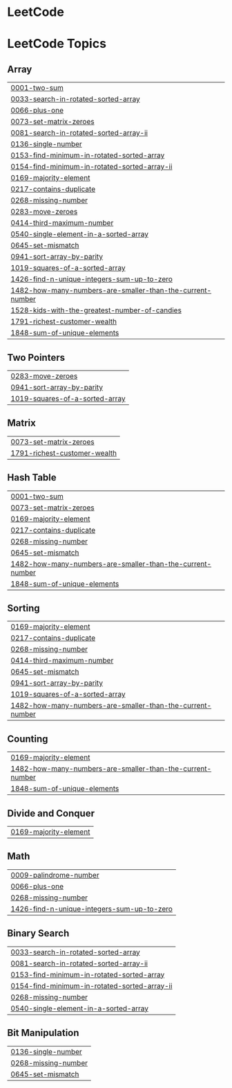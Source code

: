 # LeetCode
<!---LeetCode Topics Start-->
# LeetCode Topics
## Array
|  |
| ------- |
| [0001-two-sum](https://github.com/shiva-kkd/LeetCode/tree/master/0001-two-sum) |
| [0033-search-in-rotated-sorted-array](https://github.com/shiva-kkd/LeetCode/tree/master/0033-search-in-rotated-sorted-array) |
| [0066-plus-one](https://github.com/shiva-kkd/LeetCode/tree/master/0066-plus-one) |
| [0073-set-matrix-zeroes](https://github.com/shiva-kkd/LeetCode/tree/master/0073-set-matrix-zeroes) |
| [0081-search-in-rotated-sorted-array-ii](https://github.com/shiva-kkd/LeetCode/tree/master/0081-search-in-rotated-sorted-array-ii) |
| [0136-single-number](https://github.com/shiva-kkd/LeetCode/tree/master/0136-single-number) |
| [0153-find-minimum-in-rotated-sorted-array](https://github.com/shiva-kkd/LeetCode/tree/master/0153-find-minimum-in-rotated-sorted-array) |
| [0154-find-minimum-in-rotated-sorted-array-ii](https://github.com/shiva-kkd/LeetCode/tree/master/0154-find-minimum-in-rotated-sorted-array-ii) |
| [0169-majority-element](https://github.com/shiva-kkd/LeetCode/tree/master/0169-majority-element) |
| [0217-contains-duplicate](https://github.com/shiva-kkd/LeetCode/tree/master/0217-contains-duplicate) |
| [0268-missing-number](https://github.com/shiva-kkd/LeetCode/tree/master/0268-missing-number) |
| [0283-move-zeroes](https://github.com/shiva-kkd/LeetCode/tree/master/0283-move-zeroes) |
| [0414-third-maximum-number](https://github.com/shiva-kkd/LeetCode/tree/master/0414-third-maximum-number) |
| [0540-single-element-in-a-sorted-array](https://github.com/shiva-kkd/LeetCode/tree/master/0540-single-element-in-a-sorted-array) |
| [0645-set-mismatch](https://github.com/shiva-kkd/LeetCode/tree/master/0645-set-mismatch) |
| [0941-sort-array-by-parity](https://github.com/shiva-kkd/LeetCode/tree/master/0941-sort-array-by-parity) |
| [1019-squares-of-a-sorted-array](https://github.com/shiva-kkd/LeetCode/tree/master/1019-squares-of-a-sorted-array) |
| [1426-find-n-unique-integers-sum-up-to-zero](https://github.com/shiva-kkd/LeetCode/tree/master/1426-find-n-unique-integers-sum-up-to-zero) |
| [1482-how-many-numbers-are-smaller-than-the-current-number](https://github.com/shiva-kkd/LeetCode/tree/master/1482-how-many-numbers-are-smaller-than-the-current-number) |
| [1528-kids-with-the-greatest-number-of-candies](https://github.com/shiva-kkd/LeetCode/tree/master/1528-kids-with-the-greatest-number-of-candies) |
| [1791-richest-customer-wealth](https://github.com/shiva-kkd/LeetCode/tree/master/1791-richest-customer-wealth) |
| [1848-sum-of-unique-elements](https://github.com/shiva-kkd/LeetCode/tree/master/1848-sum-of-unique-elements) |
## Two Pointers
|  |
| ------- |
| [0283-move-zeroes](https://github.com/shiva-kkd/LeetCode/tree/master/0283-move-zeroes) |
| [0941-sort-array-by-parity](https://github.com/shiva-kkd/LeetCode/tree/master/0941-sort-array-by-parity) |
| [1019-squares-of-a-sorted-array](https://github.com/shiva-kkd/LeetCode/tree/master/1019-squares-of-a-sorted-array) |
## Matrix
|  |
| ------- |
| [0073-set-matrix-zeroes](https://github.com/shiva-kkd/LeetCode/tree/master/0073-set-matrix-zeroes) |
| [1791-richest-customer-wealth](https://github.com/shiva-kkd/LeetCode/tree/master/1791-richest-customer-wealth) |
## Hash Table
|  |
| ------- |
| [0001-two-sum](https://github.com/shiva-kkd/LeetCode/tree/master/0001-two-sum) |
| [0073-set-matrix-zeroes](https://github.com/shiva-kkd/LeetCode/tree/master/0073-set-matrix-zeroes) |
| [0169-majority-element](https://github.com/shiva-kkd/LeetCode/tree/master/0169-majority-element) |
| [0217-contains-duplicate](https://github.com/shiva-kkd/LeetCode/tree/master/0217-contains-duplicate) |
| [0268-missing-number](https://github.com/shiva-kkd/LeetCode/tree/master/0268-missing-number) |
| [0645-set-mismatch](https://github.com/shiva-kkd/LeetCode/tree/master/0645-set-mismatch) |
| [1482-how-many-numbers-are-smaller-than-the-current-number](https://github.com/shiva-kkd/LeetCode/tree/master/1482-how-many-numbers-are-smaller-than-the-current-number) |
| [1848-sum-of-unique-elements](https://github.com/shiva-kkd/LeetCode/tree/master/1848-sum-of-unique-elements) |
## Sorting
|  |
| ------- |
| [0169-majority-element](https://github.com/shiva-kkd/LeetCode/tree/master/0169-majority-element) |
| [0217-contains-duplicate](https://github.com/shiva-kkd/LeetCode/tree/master/0217-contains-duplicate) |
| [0268-missing-number](https://github.com/shiva-kkd/LeetCode/tree/master/0268-missing-number) |
| [0414-third-maximum-number](https://github.com/shiva-kkd/LeetCode/tree/master/0414-third-maximum-number) |
| [0645-set-mismatch](https://github.com/shiva-kkd/LeetCode/tree/master/0645-set-mismatch) |
| [0941-sort-array-by-parity](https://github.com/shiva-kkd/LeetCode/tree/master/0941-sort-array-by-parity) |
| [1019-squares-of-a-sorted-array](https://github.com/shiva-kkd/LeetCode/tree/master/1019-squares-of-a-sorted-array) |
| [1482-how-many-numbers-are-smaller-than-the-current-number](https://github.com/shiva-kkd/LeetCode/tree/master/1482-how-many-numbers-are-smaller-than-the-current-number) |
## Counting
|  |
| ------- |
| [0169-majority-element](https://github.com/shiva-kkd/LeetCode/tree/master/0169-majority-element) |
| [1482-how-many-numbers-are-smaller-than-the-current-number](https://github.com/shiva-kkd/LeetCode/tree/master/1482-how-many-numbers-are-smaller-than-the-current-number) |
| [1848-sum-of-unique-elements](https://github.com/shiva-kkd/LeetCode/tree/master/1848-sum-of-unique-elements) |
## Divide and Conquer
|  |
| ------- |
| [0169-majority-element](https://github.com/shiva-kkd/LeetCode/tree/master/0169-majority-element) |
## Math
|  |
| ------- |
| [0009-palindrome-number](https://github.com/shiva-kkd/LeetCode/tree/master/0009-palindrome-number) |
| [0066-plus-one](https://github.com/shiva-kkd/LeetCode/tree/master/0066-plus-one) |
| [0268-missing-number](https://github.com/shiva-kkd/LeetCode/tree/master/0268-missing-number) |
| [1426-find-n-unique-integers-sum-up-to-zero](https://github.com/shiva-kkd/LeetCode/tree/master/1426-find-n-unique-integers-sum-up-to-zero) |
## Binary Search
|  |
| ------- |
| [0033-search-in-rotated-sorted-array](https://github.com/shiva-kkd/LeetCode/tree/master/0033-search-in-rotated-sorted-array) |
| [0081-search-in-rotated-sorted-array-ii](https://github.com/shiva-kkd/LeetCode/tree/master/0081-search-in-rotated-sorted-array-ii) |
| [0153-find-minimum-in-rotated-sorted-array](https://github.com/shiva-kkd/LeetCode/tree/master/0153-find-minimum-in-rotated-sorted-array) |
| [0154-find-minimum-in-rotated-sorted-array-ii](https://github.com/shiva-kkd/LeetCode/tree/master/0154-find-minimum-in-rotated-sorted-array-ii) |
| [0268-missing-number](https://github.com/shiva-kkd/LeetCode/tree/master/0268-missing-number) |
| [0540-single-element-in-a-sorted-array](https://github.com/shiva-kkd/LeetCode/tree/master/0540-single-element-in-a-sorted-array) |
## Bit Manipulation
|  |
| ------- |
| [0136-single-number](https://github.com/shiva-kkd/LeetCode/tree/master/0136-single-number) |
| [0268-missing-number](https://github.com/shiva-kkd/LeetCode/tree/master/0268-missing-number) |
| [0645-set-mismatch](https://github.com/shiva-kkd/LeetCode/tree/master/0645-set-mismatch) |
<!---LeetCode Topics End-->